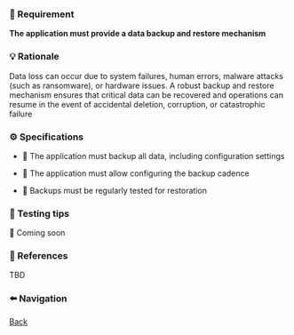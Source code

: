 ### 📌 Requirement

**The application must provide a data backup and restore mechanism**


### 💡 Rationale 

Data loss can occur due to system failures, human errors, malware attacks (such as ransomware), or hardware issues. A robust backup and restore mechanism ensures that critical data can be recovered and operations can resume in the event of accidental deletion, corruption, or catastrophic failure


### ⚙️ Specifications 

- 📘 The application must backup all data, including configuration settings

- 📘 The application must allow configuring the backup cadence  

- 📘 Backups must be regularly tested for restoration 


### 🧪 Testing tips 

🚧 Coming soon


### 🔗 References 

TBD


### ⬅️ Navigation 

[Back](Readme.md)
